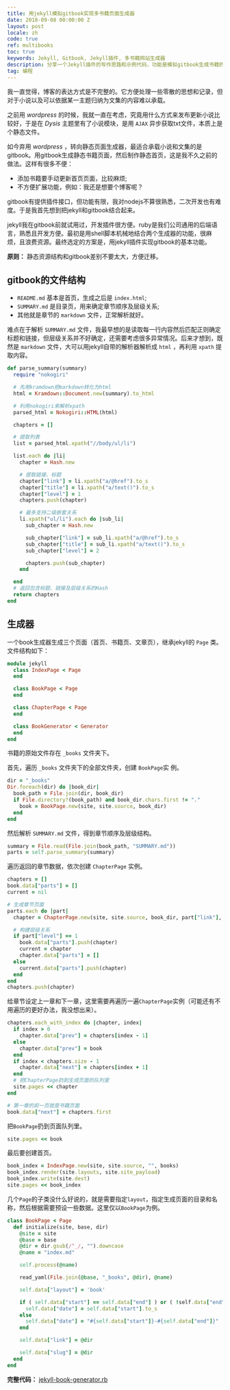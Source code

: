 ```yaml
---
title: 用jekyll模拟gitbook实现多书籍页面生成器
date: 2018-09-08 00:00:00 Z
layout: post
locale: zh
code: true
ref: multibooks
toc: true
keywords: Jekyll, Gitbook, Jekyll插件, 多书籍网站生成器
description: 分享一个Jekyll插件的写作思路和示例代码，功能是模拟gitbook生成书籍的功能做成多书籍网站生成器。
tag: 编程
---
```

我一直觉得，博客的表达方式是不完整的。它方便处理一些零散的思想和记录，但对于小说以及可以依据某一主题归纳为文集的内容难以承载。

之前用 *wordpress* 的时候，我就一直在考虑，究竟用什么方式来发布更新小说比较好，于是在 *Dysis* 主题里有了小说模块，是用 `AJAX` 异步获取txt文件，本质上是个静态文件。

如今弃用 *wordpress* ，转向静态页面生成器，最适合承载小说和文集的是gitbook。用gitbook生成静态书籍页面，然后制作静态首页，这是我不久之前的做法。这样有很多不便：

- 添加书籍要手动更新首页页面，比较麻烦;
- 不方便扩展功能，例如：我还是想要个博客呢？

gitbook有提供插件接口，但功能有限，我对nodejs不算很熟悉，二次开发也有难度。于是我首先想到把jekyll和gitbook结合起来。

jekyll我在gitbook前就试用过，开发插件很方便。ruby是我们公司通用的后端语言，熟悉且开发方便。最初是用shell脚本机械地结合两个生成器的功能，很麻烦，且浪费资源。最终选定的方案是，用jekyll插件实现gitbook的基本功能。

**原则：** 静态资源结构和gitbook差别不要太大，方便迁移。

## gitbook的文件结构

- `README.md` 基本是首页，生成之后是 `index.html`;
- `SUMMARY.md` 是目录页，用来确定章节顺序及层级关系;
- 其他就是章节的 `markdown` 文件，正常解析就好。

难点在于解析 `SUMMARY.md` 文件，我最早想的是读取每一行内容然后匹配正则确定标题和链接，但层级关系并不好确定，还需要考虑很多异常情况。后来才想到，既然是 `markdown` 文件，大可以用jekyll自带的解析器解析成 `html` ，再利用 `xpath` 提取内容。

```ruby
def parse_summary(summary)
  require "nokogiri"

  # 先用kramdown把markdown转化为html
  html = Kramdown::Document.new(summary).to_html

  # 利用nokogiri来解析xpath
  parsed_html = Nokogiri::HTML(html)

  chapters = []

  # 提取列表
  list = parsed_html.xpath("//body/ul/li")

  list.each do |li|
    chapter = Hash.new

    # 提取链接、标题
    chapter["link"] = li.xpath("a/@href").to_s
    chapter["title"] = li.xpath("a/text()").to_s
    chapter["level"] = 1
    chapters.push(chapter)

    # 最多支持二级嵌套关系
    li.xpath("ul/li").each do |sub_li|
      sub_chapter = Hash.new

      sub_chapter["link"] = sub_li.xpath("a/@href").to_s
      sub_chapter["title"] = sub_li.xpath("a/text()").to_s
      sub_chapter["level"] = 2

      chapters.push(sub_chapter)
    end

  end
  # 返回包含标题、链接及层级关系的Hash
  return chapters
end
```

## 生成器

一个book生成器生成三个页面（首页、书籍页、文章页），继承jekyll的 `Page` 类。文件结构如下：

```ruby
module jekyll
  class IndexPage < Page
  end

  class BookPage < Page
  end

  class ChapterPage < Page
  end

  class BookGenerator < Generator
  end
end
```

书籍的原始文件存在 `_books` 文件夹下。

首先，遍历 `_books` 文件夹下的全部文件夹，创建 `BookPage`实 例。

```ruby
dir = "_books"
Dir.foreach(dir) do |book_dir|
  book_path = File.join(dir, book_dir)
  if File.directory?(book_path) and book_dir.chars.first != "."
    book = BookPage.new(site, site.source, book_dir)
  end
end
```

然后解析 `SUMMARY.md` 文件，得到章节顺序及层级结构。

```ruby
summary = File.read(File.join(book_path, "SUMMARY.md"))
parts = self.parse_summary(summary)
```

遍历返回的章节数据，依次创建 `ChapterPage` 实例。

```ruby
chapters = []
book.data["parts"] = []
current = nil

# 生成章节页面
parts.each do |part|
  chapter = ChapterPage.new(site, site.source, book_dir, part["link"], book, part)

  # 构建层级关系
  if part["level"] == 1
    book.data["parts"].push(chapter)
    current = chapter
    chapter.data["parts"] = []
  else
    current.data["parts"].push(chapter)
  end
end
chapters.push(chapter)
```

给章节设定上一章和下一章，这里需要再遍历一遍`ChapterPage`实例（可能还有不用遍历的更好办法，我没想出来）。

```ruby
chapters.each_with_index do |chapter, index|
  if index > 0
    chapter.data["prev"] = chapters[index - 1]
  else
    chapter.data["prev"] = book
  end
  if index < chapters.size - 1
    chapter.data["next"] = chapters[index + 1]
  end
  # 把ChapterPage扔到生成页面的队列里
  site.pages << chapter
end

# 第一章的前一页就是书籍页面
book.data["next"] = chapters.first
```

把`BookPage`扔到页面队列里。

```ruby
site.pages << book
```

最后要创建首页。

```ruby
book_index = IndexPage.new(site, site.source, "", books)
book_index.render(site.layouts, site.site_payload)
book_index.write(site.dest)
site.pages << book_index
```

几个`Page`的子类没什么好说的，就是需要指定`layout`，指定生成页面的目录和名称，然后根据需要预设一些数据。这里仅以`BookPage`为例。

```ruby
class BookPage < Page
  def initialize(site, base, dir)
    @site = site
    @base = base
    @dir = dir.gsub(/^_/, "").downcase
    @name = "index.md"

    self.process(@name)

    read_yaml(File.join(@base, "_books", @dir), @name)

    self.data["layout"] = 'book'

    if ( self.data["start"] == self.data["end"] ) or ( !self.data["end"] )
      self.data["date"] = self.data["start"].to_s
    else
      self.data["date"] = "#{self.data["start"]}-#{self.data["end"]}"
    end

    self.data["link"] = @dir

    self.data["slug"] = @dir
  end
end
```

**完整代码：** [jekyll-book-generator.rb](https://github.com/erlzhang/persephone/blob/master/_plugins/jekyll-book-generator.rb)
